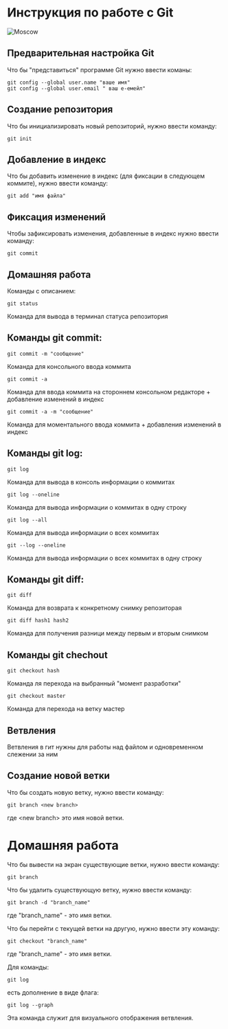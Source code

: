 # **Инструкция по работе с Git**


![Moscow](11.JPG)


## Предварительная настройка Git ##

Что бы "представиться" программе Git нужно ввести  команы:

    git config --global user.name "ваше имя"
    git config --global user.email " ваш е-емейл"

## Создание репозитория

Что бы инициализировать новый репозиторий, нужно ввести команду: 

    git init

## Добавление в индекс

Что бы добавить изменение в индекс (для фиксации в следующем коммите), нужно ввести команду:

    git add "имя файла"

## Фиксация изменений 

Чтобы зафиксировать изменения, добавленные в индекс нужно ввести команду:

    git commit 

## Домашняя работа

Команды с описанием:

    git status

Команда для вывода в терминал статуса репозитория

## Команды git commit: 

    git commit -m "сообщение"

Команда для консольного ввода коммита 

    git commit -a 

Команда для ввода коммита на стороннем консольном редакторе + добавление изменений в индекс

    git commit -a -m "сообщение"

Команда для моментального ввода коммита + добавления изменений в индекс

## Команды git log:

    git log

Команда для вывода в консоль информации о коммитах

    git log --oneline

Команда для вывода информации о коммитах в одну строку

    git log --all

Команда для вывода информации о всех коммитах

    git --log --oneline

Команда для вывода информации о всех коммитах в одну строку

## Команды git diff:

    git diff 

Команда для возврата к конкретному снимку репозиторая

    git diff hash1 hash2

Команда для получения разници между первым и вторым снимком

## Команды  git chechout 

    git checkout hash

Команда ля перехода на выбранный "момент разработки"

    git checkout master

Команда для перехода на ветку мастер

## Ветвления

Ветвления в гит нужны для работы над файлом и одновременном слежении за ним

## Создание новой ветки

Что бы создать новую ветку, нужно ввести команду: 

    git branch <new branch>

где \<new branch> это имя новой ветки. 

# Домашняя работа #

Что бы вывести на экран существующие ветки, нужно ввести команду:

    git branch

Что бы удалить существующую ветку, нужно ввести команду:

    git branch -d "branch_name"

где "branch_name" - это имя ветки.

Что бы перейти с текущей ветки на другую, нужно ввести эту команду:

    git checkout "branch_name"

где "branch_name" - это имя ветки.




Для команды:

    git log

есть дополнение в виде флага:

    git log --graph

Эта команда служит для визуального отображения ветвления.